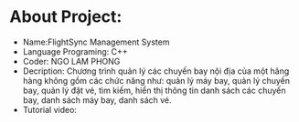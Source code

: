 # About Project:
* Name:FlightSync Management System 
* Language Programing: C++
* Coder: NGO LAM PHONG
* Decription: Chương trình quản lý các chuyến bay nội địa của một hãng hàng không gồm các chức năng như: quản lý máy bay, quản lý chuyến bay, quản lý đặt vé, tìm kiếm, hiển thị thông tin danh sách các chuyến bay, danh sách máy bay, danh sách vé. 
* Tutorial video:
